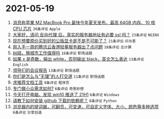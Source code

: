 # 2021-05-19

1. [消息称苹果 M2 MacBook Pro 最快今年夏天发布，最高 64GB 内存、10 核 CPU 芯片](https://www.v2ex.com/t/777817) `26条评论` `Apple`
1. [大家好，请问 反向代理 后，真实的服务器地址有必要 ssl 吗？](https://www.v2ex.com/t/777808) `23条评论` `NGINX`
1. [现在想要原价买到好的公版显卡是不是不可能了？](https://www.v2ex.com/t/777816) `21条评论` `问与答`
1. [刚入手一周的腾讯云香港轻量服务器出了点问题](https://www.v2ex.com/t/777843) `18条评论` `云计算`
1. [纠结，换城市工作值得吗](https://www.v2ex.com/t/777821) `16条评论` `职场话题`
1. [如果 x 是奇数，输出 white，否则输出 black，英文怎么表达](https://www.v2ex.com/t/777828) `13条评论` `English`
1. [领导们的会议报告](https://www.v2ex.com/t/777827) `13条评论` `职场话题`
1. [你们是怎么与“无理”的人打交道](https://www.v2ex.com/t/777841) `11条评论` `职场话题`
1. [求推荐文档工具](https://www.v2ex.com/t/777838) `9条评论` `程序员`
1. [专门做小众需求如何?](https://www.v2ex.com/t/777844) `6条评论` `奇思妙想`
1. [今天打开电脑，发现 win10 推送了 21H1](https://www.v2ex.com/t/777842) `6条评论` `Windows`
1. [请教下如何安装 github 下载的依赖呢？](https://www.v2ex.com/t/777837) `6条评论` `Python`
1. [浏览器内的提词器，可翻页，可变速，可自定义字体、大小、颜色等多种选项](https://www.v2ex.com/t/777822) `6条评论` `分享创造`
